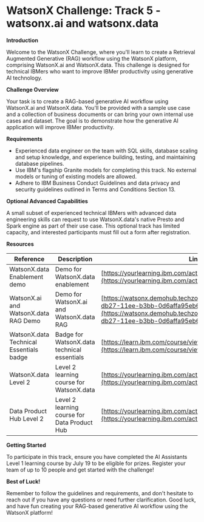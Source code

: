 **WatsonX Challenge: Track 5 - watsonx.ai and watsonx.data**
=====================================================


**Introduction**

Welcome to the WatsonX Challenge, where you'll learn to create a Retrieval Augmented Generative (RAG) workflow using the WatsonX platform, comprising WatsonX.ai and WatsonX.data. This challenge is designed for technical IBMers who want to improve IBMer productivity using generative AI technology.

**Challenge Overview**

Your task is to create a RAG-based generative AI workflow using WatsonX.ai and WatsonX.data. You'll be provided with a sample use case and a collection of business documents or can bring your own internal use cases and dataset. The goal is to demonstrate how the generative AI application will improve IBMer productivity.

**Requirements**

* Experienced data engineer on the team with SQL skills, database scaling and setup knowledge, and experience building, testing, and maintaining database pipelines.
* Use IBM's flagship Granite models for completing this track. No external models or tuning of existing models are allowed.
* Adhere to IBM Business Conduct Guidelines and data privacy and security guidelines outlined in Terms and Conditions Section 13.

**Optional Advanced Capabilities**

A small subset of experienced technical IBMers with advanced data engineering skills can request to use WatsonX.data's native Presto and Spark engine as part of their use case. This optional track has limited capacity, and interested participants must fill out a form after registration.

**Resources**

| Reference | Description | Link |
| --- | --- | --- |
| WatsonX.data Enablement demo | Demo for WatsonX.data enablement | [https://yourlearning.ibm.com/activity/URL-DA108A636AC9](https://yourlearning.ibm.com/activity/URL-DA108A636AC9) |
| WatsonX.ai and WatsonX.data RAG Demo | Demo for WatsonX.ai and WatsonX.data RAG | [https://watsonx.demohub.techzone.ibm.com/details/549da890-db27-11ee-b3bb-0d6affa95eb6](https://watsonx.demohub.techzone.ibm.com/details/549da890-db27-11ee-b3bb-0d6affa95eb6) |
| WatsonX.data Technical Essentials badge | Badge for WatsonX.data technical essentials | [https://learn.ibm.com/course/view.php?id=16226](https://learn.ibm.com/course/view.php?id=16226) |
| WatsonX.data Level 2 | Level 2 learning course for WatsonX.data | [https://yourlearning.ibm.com/activity/PLAN-96BA3950C94B](https://yourlearning.ibm.com/activity/PLAN-96BA3950C94B) |
| Data Product Hub Level 2 | Level 2 learning course for Data Product Hub | [https://yourlearning.ibm.com/activity/PLAN-3F880B38DCE0](https://yourlearning.ibm.com/activity/PLAN-3F880B38DCE0) |

**Getting Started**

To participate in this track, ensure you have completed the AI Assistants Level 1 learning course by July 19 to be eligible for prizes. Register your team of up to 10 people and get started with the challenge!

**Best of Luck!**

Remember to follow the guidelines and requirements, and don't hesitate to reach out if you have any questions or need further clarification. Good luck, and have fun creating your RAG-based generative AI workflow using the WatsonX platform!